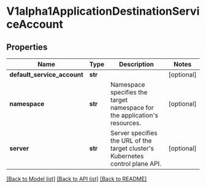 # V1alpha1ApplicationDestinationServiceAccount

## Properties
Name | Type | Description | Notes
------------ | ------------- | ------------- | -------------
**default_service_account** | **str** |  | [optional] 
**namespace** | **str** | Namespace specifies the target namespace for the application&#39;s resources. | [optional] 
**server** | **str** | Server specifies the URL of the target cluster&#39;s Kubernetes control plane API. | [optional] 

[[Back to Model list]](../README.md#documentation-for-models) [[Back to API list]](../README.md#documentation-for-api-endpoints) [[Back to README]](../README.md)


